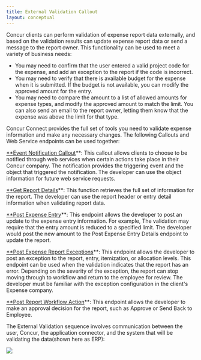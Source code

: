 ```yaml
---
title: External Validation Callout 
layout: conceptual
---
```





Concur clients can perform validation of expense report data externally, and based on the validation results can update expense report data or send a message to the report owner. This functionality can be used to meet a variety of business needs:

* You may need to confirm that the user entered a valid project code for the expense, and add an exception to the report if the code is incorrect.
* You may need to verify that there is available budget for the expense when it is submitted. If the budget is not available, you can modify the approved amount for the entry.
* You may need to compare the amount to a list of allowed amounts for expense types, and modify the approved amount to match the limit. You can also send an email to the report owner, letting them know that the expense was above the limit for that type.

Concur Connect provides the full set of tools you need to validate expense information and make any necessary changes. The following Callouts and Web Service endpoints can be used together:

[**Event Notification Callout][1]**: This callout allows clients to choose to be notified through web services when certain actions take place in their Concur company. The notification provides the triggering event and the object that triggered the notification. The developer can use the object information for future web service requests.

[**Get Report Details][2]**: This function retrieves the full set of information for the report. The developer can use the report header or entry detail information when validating report data.

[**Post Expense Entry][3]**: This endpoint allows the developer to post an update to the expense entry information. For example, The validation may require that the entry amount is reduced to a specified limit. The developer would post the new amount to the Post Expense Entry Details endpoint to update the report.

[**Post Expense Report Exceptions][4]**: This endpoint allows the developer to post an exception to the report, entry, itemization, or allocation levels. This endpoint can be used when the validation indicates that the report has an error. Depending on the severity of the exception, the report can stop moving through to workflow and return to the employee for review. The developer must be familiar with the exception configuration in the client's Expense company.

[**Post Report Workflow Action][5]**: This endpoint allows the developer to make an approval decision for the report, such as Approve or Send Back to Employee.

The External Validation sequence involves communication between the user, Concur, the application connector, and the system that will be validating the data(shown here as ERP):

![][6]

  


[1]: https://developer.concur.com/callouts/event-notification
[2]: https://developer.concur.com/node/487#reportdetails
[3]: https://developer.concur.com/expense-report/expense-entry-resource/post-entries
[4]: https://developer.concur.com/node/490#postreportexception
[5]: https://developer.concur.com/node/490#postreportworkflow
[6]: https://developer.concur.com/sites/default/files/EVDiagram_small.png
